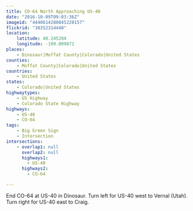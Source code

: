 ```yaml
---
title: CO-64 North Approaching US-40
date: "2016-10-09T09:03:36Z"
imageid: "4440614280845220157"
flickrid: "30352314440"
location:
    latitude: 40.245284
    longitude: -109.009872
places:
    - Dinosaur|Moffat County|Colorado|United States
counties:
    - Moffat County|Colorado|United States
countries:
    - United States
states:
    - Colorado|United States
highwaytypes:
    - US Highway
    - Colorado State Highway
highways:
    - US-40
    - CO-64
tags:
    - Big Green Sign
    - Intersection
intersections:
    - overlap1: null
      overlap2: null
      highways1:
        - US-40
      highways2:
        - CO-64

---
```

End CO-64 at US-40 in Dinosaur.  Turn left for US-40 west to Vernal (Utah).  Turn right for US-40 east to Craig.